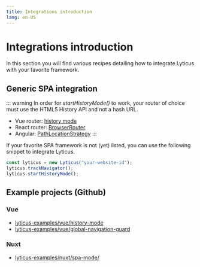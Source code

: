 ```yaml
---
title: Integrations introduction
lang: en-US
---
```


# Integrations introduction

In this section you will find various recipes detailing how to integrate Lyticus with your favorite framework.

## Generic SPA integration

::: warning
In order for _startHistoryMode()_ to work, your router of choice must use the HTML5 History API and not a hash URL.

- Vue router: [history mode](https://router.vuejs.org/guide/essentials/history-mode.html)
- React router: [BrowserRouter](https://reacttraining.com/react-router/web/api/BrowserRouter)
- Angular: [PathLocationStrategy](https://router.vuejs.org/guide/essentials/history-mode.html)
  :::

If your favorite SPA framework is not (yet) listed, you can use the following snippet to integrate Lyticus.

```javascript
const lyticus = new Lyticus("your-website-id");
lyticus.trackNavigator();
lyticus.startHistoryMode();
```

## Example projects (Github)

### Vue

- [lyticus-examples/vue/history-mode](https://github.com/byteboomers/lyticus-examples/tree/master/vue/history-mode)
- [lyticus-examples/vue/global-navigation-guard](https://github.com/byteboomers/lyticus-examples/tree/master/vue/global-navigation-guard)

### Nuxt

- [lyticus-examples/nuxt/spa-mode/](https://github.com/byteboomers/lyticus-examples/tree/master/nuxt/spa-mode)
